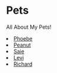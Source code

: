 # Pets
All About My Pets!
<li><a href="#Phoebe">Phoebe</a></li>
<li><a href="#Peanut">Peanut</a></li>
<li><a href="#Sadie">Saie</a></li>
<li><a href="#Levi">Levi</a></li>
<li><a href="#Richard">Richard</a></li>
